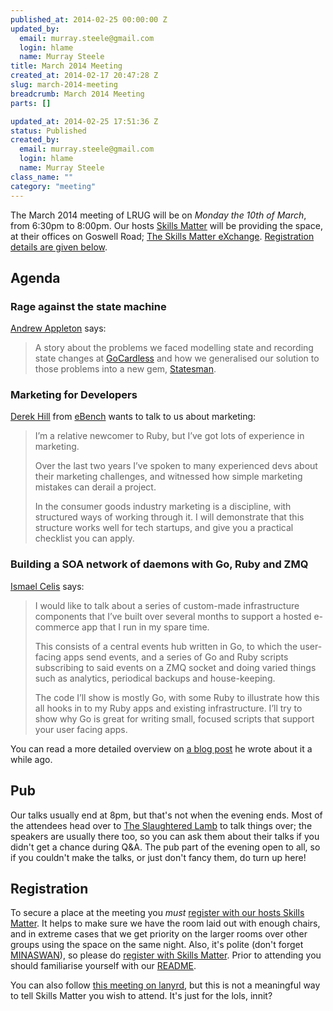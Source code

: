 ```yaml
--- 
published_at: 2014-02-25 00:00:00 Z
updated_by: 
  email: murray.steele@gmail.com
  login: hlame
  name: Murray Steele
title: March 2014 Meeting
created_at: 2014-02-17 20:47:28 Z
slug: march-2014-meeting
breadcrumb: March 2014 Meeting
parts: []

updated_at: 2014-02-25 17:51:36 Z
status: Published
created_by: 
  email: murray.steele@gmail.com
  login: hlame
  name: Murray Steele
class_name: ""
category: "meeting"
---
```


The March 2014 meeting of LRUG will be on *Monday the 10th of March*, from 6:30pm to 8:00pm.  Our hosts [Skills Matter](http://skillsmatter.com/) will be providing the space, at their offices on Goswell Road; [The Skills Matter eXchange](https://skillsmatter.com/locations/96-skills-matter-exchange).  <a href="#mar14registration">Registration details are given below</a>.

Agenda
------

### Rage against the state machine

[Andrew Appleton](https://twitter.com/appltn) says:

> A story about the problems we faced modelling state and 
> recording state changes at [GoCardless](https://gocardless.com/blog/) and how we 
> generalised our solution to those problems into a new
> gem, [Statesman](https://github.com/gocardless/statesman).

### Marketing for Developers

[Derek Hill](http://uk.linkedin.com/in/derekahill/) from [eBench](http://www.eBench.com) wants to talk to us about marketing:

> I’m a relative newcomer to Ruby, but I’ve got lots of experience in
> marketing.
> 
> Over the last two years I’ve spoken to many experienced devs about
> their marketing challenges, and witnessed how simple marketing
> mistakes can derail a project.
>
> In the consumer goods industry marketing is a discipline, with 
> structured ways of working through it.   I will demonstrate that
> this structure works well for tech startups, and give you a
> practical checklist you can apply.

### Building a SOA network of daemons with Go, Ruby and ZMQ

[Ismael Celis](http://home.ismaelcelis.com/) says:

> I would like to talk about a series of custom-made infrastructure
> components that I’ve built over several months to support a hosted
> e-commerce app that I run in my spare time.
>
> This consists of a central events hub written in Go, to which the
> user-facing apps send events, and a series of Go and Ruby scripts
> subscribing to said events on a ZMQ socket and doing varied things
> such as analytics, periodical backups and house-keeping.
>
> The code I’ll show is mostly Go, with some Ruby to illustrate how
> this all hooks in to my Ruby apps and existing infrastructure. I’ll
> try to show why Go is great for writing small, focused scripts that
> support your user facing apps.

You can read a more detailed overview on [a blog post](http://new-bamboo.co.uk/blog/2013/09/17/micro-network-daemons-in-go) he wrote about it a while ago.

Pub
---

Our talks usually end at 8pm, but that's not when the evening ends.  Most of the attendees head over to [The Slaughtered Lamb](http://www.theslaughteredlambpub.com/) to talk things over; the speakers are usually there too, so you can ask them about their talks if you didn't get a chance during Q&A.  The pub part of the evening open to all, so if you couldn't make the talks, or just don't fancy them, do turn up here!

Registration <a name="mar14registration">&nbsp;</a>
---------------------------------------------------

To secure a place at the meeting you *must* [register with our hosts Skills Matter](https://skillsmatter.com/meetups/6237-rage-against-the-state-machine-and-marketing-for-developers).  It helps to make sure we have the room laid out with enough chairs, and in extreme cases that we get priority on the larger rooms over other groups using the space on the same night.  Also, it's polite (don't forget [MINASWAN](http://oreilly.com/ruby/excerpts/ruby-learning-rails/ruby-glossary.html#I_indexterm_d1e32036)), so please do [register with Skills Matter](https://skillsmatter.com/meetups/6237-rage-against-the-state-machine-and-marketing-for-developers).  Prior to attending you should familiarise yourself with our [README](http://readme.lrug.org/).

You can also follow [this meeting on lanyrd](http://lanyrd.com/2014/lrug-march/), but this is not a meaningful way to tell Skills Matter you wish to attend.  It's just for the lols, innit?
